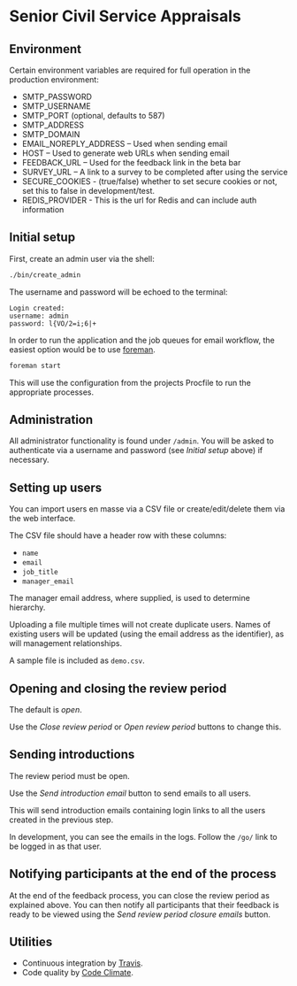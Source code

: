 # Senior Civil Service Appraisals

## Environment

Certain environment variables are required for full operation in the production
environment:

* SMTP_PASSWORD
* SMTP_USERNAME
* SMTP_PORT (optional, defaults to 587)
* SMTP_ADDRESS
* SMTP_DOMAIN
* EMAIL_NOREPLY_ADDRESS – Used when sending email
* HOST – Used to generate web URLs when sending email
* FEEDBACK_URL – Used for the feedback link in the beta bar
* SURVEY_URL – A link to a survey to be completed after using the service
* SECURE_COOKIES - (true/false) whether to set secure cookies or not, set this
                   to false in development/test.
* REDIS_PROVIDER - This is the url for Redis and can include auth information


## Initial setup

First, create an admin user via the shell:

```sh
./bin/create_admin
```

The username and password will be echoed to the terminal:

```
Login created:
username: admin
password: l{VO/2=i;6|+
```

In order to run the application and the job queues for email workflow, the easiest option would be to use [foreman](https://github.com/ddollar/foreman).

```sh
foreman start
```

This will use the configuration from the projects Procfile to run the appropriate processes.

## Administration

All administrator functionality is found under `/admin`.
You will be asked to authenticate via a username and password (see _Initial
setup_ above) if necessary.

## Setting up users

You can import users en masse via a CSV file or create/edit/delete them via
the web interface.

The CSV file should have a header row with these columns:

* `name`
* `email`
* `job_title`
* `manager_email`

The manager email address, where supplied, is used to determine hierarchy.

Uploading a file multiple times will not create duplicate users.
Names of existing users will be updated (using the email address as the
identifier), as will management relationships.

A sample file is included as `demo.csv`.

## Opening and closing the review period

The default is *open*.

Use the *Close review period* or *Open review period* buttons to change this.

## Sending introductions

The review period must be open.

Use the *Send introduction email* button to send emails to all users.

This will send introduction emails containing login links to all the users
created in the previous step.

In development, you can see the emails in the logs. Follow the `/go/` link to
be logged in as that user.

## Notifying participants at the end of the process

At the end of the feedback process, you can close the review period as
explained above.
You can then notify all participants that their feedback is ready to be viewed
using the *Send review period closure emails* button.

## Utilities

* Continuous integration by [Travis](https://travis-ci.org/ministryofjustice/scs_appraisals).
* Code quality by [Code Climate](https://codeclimate.com/github/ministryofjustice/scs_appraisals).
